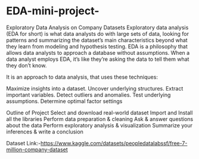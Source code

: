 # EDA-mini-project-
Exploratory Data Analysis on Company Datasets
Exploratory data analysis (EDA for short) is what data analysts do with large sets of data, looking for patterns and summarizing the dataset’s main characteristics beyond what they learn from modeling and hypothesis testing. EDA is a philosophy that allows data analysts to approach a database without assumptions. When a data analyst employs EDA, it’s like they’re asking the data to tell them what they don’t know.

It is an approach to data analysis, that uses these techniques:

Maximize insights into a dataset.
Uncover underlying structures.
Extract important variables.
Detect outliers and anomalies.
Test underlying assumptions.
Determine optimal factor settings

Outline of Project
	Select and download real-world dataset
	Import and Install all the libraries
	Perform data preparation & cleaning
	Ask & answer questions about the data
	Perform exploratory analysis & visualization
	Summarize your inferences & write a conclusion


Dataset Link:-https://www.kaggle.com/datasets/peopledatalabssf/free-7-million-company-dataset
